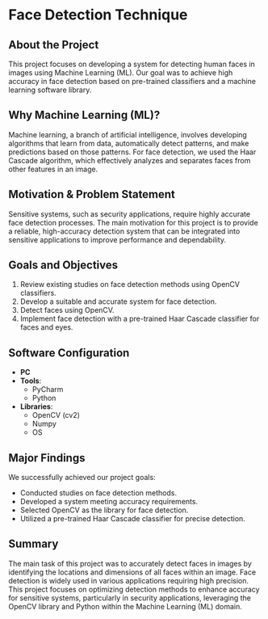 # Face Detection Technique

## About the Project
This project focuses on developing a system for detecting human faces in images using Machine Learning (ML). Our goal was to achieve high accuracy in face detection based on pre-trained classifiers and a machine learning software library.

## Why Machine Learning (ML)?
Machine learning, a branch of artificial intelligence, involves developing algorithms that learn from data, automatically detect patterns, and make predictions based on those patterns. For face detection, we used the Haar Cascade algorithm, which effectively analyzes and separates faces from other features in an image.

## Motivation & Problem Statement
Sensitive systems, such as security applications, require highly accurate face detection processes. The main motivation for this project is to provide a reliable, high-accuracy detection system that can be integrated into sensitive applications to improve performance and dependability.

## Goals and Objectives
1. Review existing studies on face detection methods using OpenCV classifiers.
2. Develop a suitable and accurate system for face detection.
3. Detect faces using OpenCV.
4. Implement face detection with a pre-trained Haar Cascade classifier for faces and eyes.

## Software Configuration
- **PC**
- **Tools**:
  - PyCharm
  - Python
- **Libraries**:
  - OpenCV (cv2)
  - Numpy
  - OS

## Major Findings
We successfully achieved our project goals:
- Conducted studies on face detection methods.
- Developed a system meeting accuracy requirements.
- Selected OpenCV as the library for face detection.
- Utilized a pre-trained Haar Cascade classifier for precise detection.

## Summary
The main task of this project was to accurately detect faces in images by identifying the locations and dimensions of all faces within an image. Face detection is widely used in various applications requiring high precision. This project focuses on optimizing detection methods to enhance accuracy for sensitive systems, particularly in security applications, leveraging the OpenCV library and Python within the Machine Learning (ML) domain.
